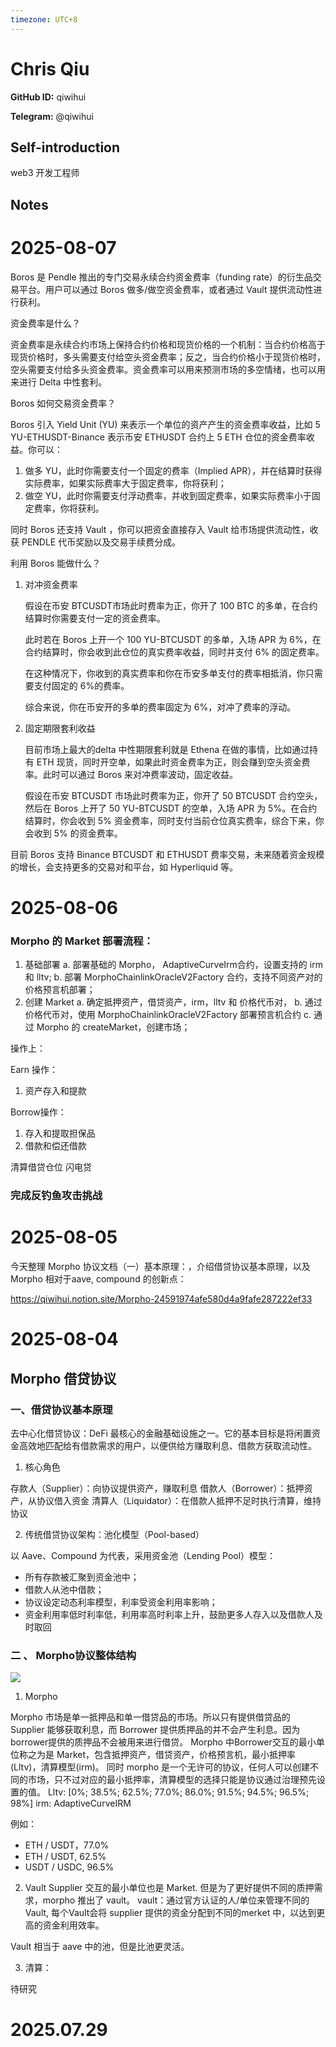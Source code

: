 ```yaml
---
timezone: UTC+8
---
```


# Chris Qiu

**GitHub ID:** qiwihui

**Telegram:** @qiwihui

## Self-introduction

web3 开发工程师

## Notes

<!-- Content_START -->
# 2025-08-07

Boros 是 Pendle 推出的专门交易永续合约资金费率（funding rate）的衍生品交易平台。用户可以通过 Boros 做多/做空资金费率，或者通过 Vault 提供流动性进行获利。

资金费率是什么？

资金费率是永续合约市场上保持合约价格和现货价格的一个机制：当合约价格高于现货价格时，多头需要支付给空头资金费率；反之，当合约价格小于现货价格时，空头需要支付给多头资金费率。资金费率可以用来预测市场的多空情绪，也可以用来进行 Delta 中性套利。

Boros 如何交易资金费率？

Boros 引入 Yield Unit (YU) 来表示一个单位的资产产生的资金费率收益，比如 5 YU-ETHUSDT-Binance 表示币安 ETHUSDT 合约上 5 ETH 仓位的资金费率收益。你可以：

1. 做多  YU，此时你需要支付一个固定的费率（Implied APR），并在结算时获得实际费率，如果实际费率大于固定费率，你将获利；
2. 做空 YU，此时你需要支付浮动费率，并收到固定费率，如果实际费率小于固定费率，你将获利。

同时 Boros 还支持 Vault ，你可以把资金直接存入 Vault 给市场提供流动性，收获 PENDLE 代币奖励以及交易手续费分成。

利用 Boros 能做什么？

1. 对冲资金费率
    
    假设在币安 BTCUSDT市场此时费率为正，你开了 100 BTC 的多单，在合约结算时你需要支付一定的资金费率。
    
    此时若在 Boros 上开一个 100 YU-BTCUSDT 的多单，入场 APR 为 6%，在合约结算时，你会收到此仓位的真实费率收益，同时并支付 6% 的固定费率。
    
    在这种情况下，你收到的真实费率和你在币安多单支付的费率相抵消，你只需要支付固定的 6%的费率。
    
    综合来说，你在币安开的多单的费率固定为 6%，对冲了费率的浮动。
    
2. 固定期限套利收益
    
    目前市场上最大的delta 中性期限套利就是 Ethena 在做的事情，比如通过持有 ETH 现货，同时开空单，如果此时资金费率为正，则会赚到空头资金费率。此时可以通过 Boros 来对冲费率波动，固定收益。
    
    假设在币安 BTCUSDT 市场此时费率为正，你开了 50 BTCUSDT 合约空头，然后在 Boros 上开了 50 YU-BTCUSDT 的空单，入场 APR 为 5%。在合约结算时，你会收到 5% 资金费率，同时支付当前仓位真实费率，综合下来，你会收到 5% 的资金费率。
    

目前 Boros 支持 Binance BTCUSDT 和 ETHUSDT 费率交易，未来随着资金规模的增长，会支持更多的交易对和平台，如 Hyperliquid 等。

# 2025-08-06

### Morpho 的 Market 部署流程：
1. 基础部署
    a. 部署基础的 Morpho， AdaptiveCurveIrm合约，设置支持的 irm 和 lltv;
    b. 部署 MorphoChainlinkOracleV2Factory 合约，支持不同资产对的价格预言机部署；
2. 创建 Market
    a. 确定抵押资产，借贷资产，irm，lltv 和 价格代币对，
    b. 通过价格代币对，使用 MorphoChainlinkOracleV2Factory 部署预言机合约
    c. 通过 Morpho 的 createMarket，创建市场；

操作上：

Earn 操作：
1. 资产存入和提款

Borrow操作：
1. 存入和提取担保品
2. 借款和偿还借款

清算借贷仓位
闪电贷

### 完成反钓鱼攻击挑战

# 2025-08-05

今天整理 Morpho 协议文档（一）基本原理：，介绍借贷协议基本原理，以及Morpho 相对于aave, compound 的创新点：

https://qiwihui.notion.site/Morpho-24591974afe580d4a9fafe287222ef33

# 2025-08-04

## Morpho 借贷协议

### 一、借贷协议基本原理

去中心化借贷协议：DeFi 最核心的金融基础设施之一。它的基本目标是将闲置资金高效地匹配给有借款需求的用户，以便供给方赚取利息、借款方获取流动性。

1. 核心角色

存款人（Supplier）：向协议提供资产，赚取利息
借款人（Borrower）：抵押资产，从协议借入资金
清算人（Liquidator）：在借款人抵押不足时执行清算，维持协议

2. 传统借贷协议架构：池化模型（Pool-based）

以 Aave、Compound 为代表，采用资金池（Lending Pool）模型：
- 所有存款被汇聚到资金池中；
- 借款人从池中借款；
- 协议设定动态利率模型，利率受资金利用率影响；
- 资金利用率低时利率低，利用率高时利率上升，鼓励更多人存入以及借款人及时取回

### 二 、 Morpho协议整体结构

![](https://upload.techflowpost.com/upload/images/20250210/2025021016443701669851.png)

1. Morpho 

Morpho 市场是单一抵押品和单一借贷品的市场。所以只有提供借贷品的 Supplier 能够获取利息，而 Borrower 提供质押品的并不会产生利息。因为 borrower提供的质押品不会被用来进行借贷。
Morpho 中Borrower交互的最小单位称之为是 Market，包含抵押资产，借贷资产，价格预言机，最小抵押率(Lltv)，清算模型(irm)。
同时 morpho 是一个无许可的协议，任何人可以创建不同的市场，只不过对应的最小抵押率，清算模型的选择只能是协议通过治理预先设置的值。
Lltv: [0%; 38.5%; 62.5%; 77.0%; 86.0%; 91.5%; 94.5%; 96.5%; 98%]
irm: AdaptiveCurveIRM

例如：
- ETH / USDT，77.0%
- ETH / USDT,  62.5%
- USDT / USDC, 96.5%

2. Vault
Supplier 交互的最小单位也是 Market. 但是为了更好提供不同的质押需求，morpho 推出了 vault。
vault：通过官方认证的人/单位来管理不同的Vault, 每个Vault会将 supplier 提供的资金分配到不同的merket 中，以达到更高的资金利用效率。

Vault 相当于 aave 中的池，但是比池更灵活。

3. 清算：

待研究


# 2025.07.29


<!-- Content_END -->
